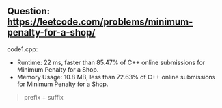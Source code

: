 ## Question: https://leetcode.com/problems/minimum-penalty-for-a-shop/

code1.cpp:
* Runtime: 22 ms, faster than 85.47% of C++ online submissions for Minimum Penalty for a Shop.
* Memory Usage: 10.8 MB, less than 72.63% of C++ online submissions for Minimum Penalty for a Shop.
> prefix + suffix